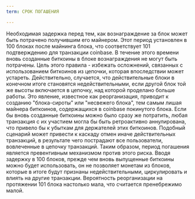 ```yaml
---
term: СРОК ПОГАШЕНИЯ

---
```

Необходимая задержка перед тем, как вознаграждение за блок может быть потрачено получившим его майнером. Этот период установлен в 100 блоках после майнинга блока, что соответствует 101 подтверждению для транзакции coinbase. В течение этого времени вновь созданные биткоины в блоке вознаграждения не могут быть потрачены. Цель этого правила - избежать осложнений, связанных с использованием биткоинов из цепочки, которая впоследствии может устареть. Действительно, случается, что действительные блоки в конечном итоге становятся недействительными, если другой блок той же высоты включается в цепочку, над которой проделано больше работы. Это явление, известное как реорганизация, приводит к созданию "блока-сироты" или "несвежего блока", тем самым лишая майнера биткоинов, содержащихся в coinbase покинутого блока. Если бы вновь созданные биткоины можно было сразу же потратить, любая транзакция с их участием могла бы быть ретроактивно аннулирована, что привело бы к убыткам для держателей этих биткоинов. Подобный сценарий может привести к каскаду отмен иначе действительных транзакций, в результате чего пострадают все пользователи, вовлеченные в цепочку транзакций. Таким образом, период погашения является превентивным механизмом против этого риска. Вводя задержку в 100 блоков, прежде чем вновь выпущенные биткоины можно будет использовать, он не позволяет монетам из блоков, которые в итоге будут признаны недействительными, циркулировать и влиять на другие транзакции. Вероятность реорганизации на протяжении 101 блока настолько мала, что считается пренебрежимо малой.